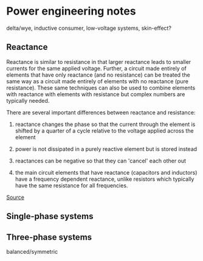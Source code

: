 # Power engineering notes

delta/wye, inductive consumer, low-voltage systems, skin-effect?

## Reactance

Reactance is similar to resistance in that larger reactance leads to smaller currents for the same applied voltage. Further, a circuit made entirely of elements that have only reactance (and no resistance) can be treated the same way as a circuit made entirely of elements with no reactance (pure resistance). These same techniques can also be used to combine elements with reactance with elements with resistance but complex numbers are typically needed.

There are several important differences between reactance and resistance:

1. reactance changes the phase so that the current through the element is shifted by a quarter of a cycle relative to the voltage applied across the element

2. power is not dissipated in a purely reactive element but is stored instead

3. reactances can be negative so that they can 'cancel' each other out

4. the main circuit elements that have reactance (capacitors and inductors) have a frequency dependent reactance, unlike resistors which typically have the same resistance for all frequencies.

[Source](https://en.wikipedia.org/wiki/Electrical_reactance)

## Single-phase systems

## Three-phase systems

balanced/symmetric